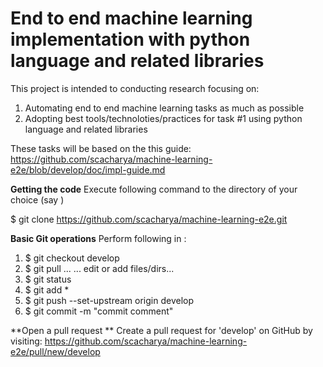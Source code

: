 # End to end machine learning implementation with python language and related libraries

This project is intended to conducting research focusing on: 
1) Automating end to end machine learning tasks as much as possible
2) Adopting best tools/technoloties/practices for task #1 using python language and related libraries 

These tasks will be based on the this guide: https://github.com/scacharya/machine-learning-e2e/blob/develop/doc/impl-guide.md

**Getting the code** 
Execute following command to the directory of your choice (say <work-dir>)

$ git clone https://github.com/scacharya/machine-learning-e2e.git

**Basic Git operations**
Perform following in <work-dir>: 
1. $ git checkout develop 
2. $ git pull
... ... edit or add files/dirs...  
3. $ git status
4. $ git add *
5. $ git push --set-upstream origin develop
6. $ git commit -m "commit comment"

**Open a pull request **
Create a pull request for 'develop' on GitHub by visiting: https://github.com/scacharya/machine-learning-e2e/pull/new/develop
